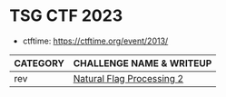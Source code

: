 # TSG CTF 2023

- ctftime: https://ctftime.org/event/2013/

| CATEGORY | CHALLENGE NAME & WRITEUP                                      |
| :------- | :------------------------------------------------------------ |
| rev      | [Natural Flag Processing 2](rev-natural-flag-processing-2.md) |

